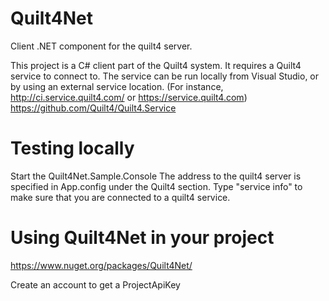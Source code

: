# Quilt4Net
Client .NET component for the quilt4 server.

This project is a C# client part of the Quilt4 system. It requires a Quilt4 service to connect to.
The service can be run locally from Visual Studio, or by using an external service location. (For instance, http://ci.service.quilt4.com/ or https://service.quilt4.com)
https://github.com/Quilt4/Quilt4.Service

# Testing locally
Start the Quilt4Net.Sample.Console
	The address to the quilt4 server is specified in App.config under the Quilt4 section.
Type "service info" to make sure that you are connected to a quilt4 service.


# Using Quilt4Net in your project
https://www.nuget.org/packages/Quilt4Net/

Create an account to get a ProjectApiKey